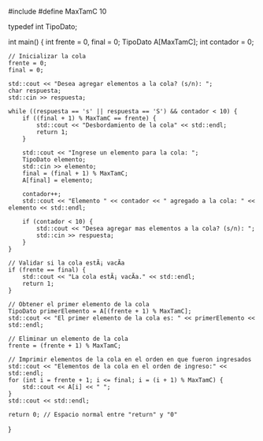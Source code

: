 #include <iostream>
#define MaxTamC 10

typedef int TipoDato;

int main() {
	int frente = 0, final = 0;
	TipoDato A[MaxTamC];
	int contador = 0;

	// Inicializar la cola 
	frente = 0;
	final = 0;

	std::cout << "Desea agregar elementos a la cola? (s/n): ";
	char respuesta;
	std::cin >> respuesta;

	while ((respuesta == 's' || respuesta == 'S') && contador < 10) {
		if ((final + 1) % MaxTamC == frente) {
			std::cout << "Desbordamiento de la cola" << std::endl;
			return 1;
		}

		std::cout << "Ingrese un elemento para la cola: ";
		TipoDato elemento;
		std::cin >> elemento;
		final = (final + 1) % MaxTamC;
		A[final] = elemento;

		contador++;
		std::cout << "Elemento " << contador << " agregado a la cola: " << elemento << std::endl;

		if (contador < 10) {
			std::cout << "Desea agregar mas elementos a la cola? (s/n): ";
			std::cin >> respuesta;
		}
	}

	// Validar si la cola estÃ¡ vacÃ­a
	if (frente == final) {
		std::cout << "La cola estÃ¡ vacÃ­a." << std::endl;
		return 1;
	}

	// Obtener el primer elemento de la cola 
	TipoDato primerElemento = A[(frente + 1) % MaxTamC];
	std::cout << "El primer elemento de la cola es: " << primerElemento << std::endl;

	// Eliminar un elemento de la cola
	frente = (frente + 1) % MaxTamC;

	// Imprimir elementos de la cola en el orden en que fueron ingresados
	std::cout << "Elementos de la cola en el orden de ingreso:" << std::endl;
	for (int i = frente + 1; i <= final; i = (i + 1) % MaxTamC) {
		std::cout << A[i] << " ";
	}
	std::cout << std::endl;

	return 0; // Espacio normal entre "return" y "0"
}
